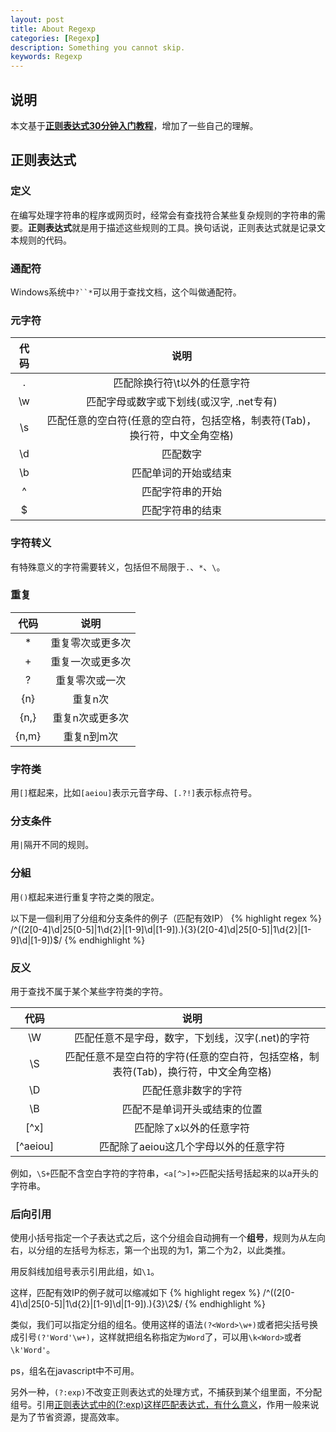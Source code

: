 ```yaml
---
layout: post
title: About Regexp
categories: [Regexp]
description: Something you cannot skip.
keywords: Regexp
---
```

## 说明

本文基于[**正则表达式30分钟入门教程**](http://deerchao.net/tutorials/regex/regex.htm)，增加了一些自己的理解。

## 正则表达式

### 定义

在编写处理字符串的程序或网页时，经常会有查找符合某些复杂规则的字符串的需要。**正则表达式**就是用于描述这些规则的工具。换句话说，正则表达式就是记录文本规则的代码。

### 通配符

Windows系统中`?``*`可以用于查找文档，这个叫做通配符。

### 元字符

| 代码        | 说明           |
|:-------------:|:-------------:|
| .      | 匹配除换行符\t以外的任意字符 |
| \w     | 匹配字母或数字或下划线(或汉字, .net专有)      |
| \s     | 匹配任意的空白符(任意的空白符，包括空格，制表符(Tab)，换行符，中文全角空格)     |
| \d     | 匹配数字|
| \b     | 匹配单词的开始或结束      |
| ^      | 匹配字符串的开始      |
| $      | 匹配字符串的结束      |

### 字符转义

有特殊意义的字符需要转义，包括但不局限于`.`、`*`、`\`。

### 重复

|代码|说明|
|:---:|:---:|
|*|重复零次或更多次|
|+|重复一次或更多次|
|?|重复零次或一次|
|{n}|重复n次|
|{n,}|重复n次或更多次|
|{n,m}|重复n到m次|

### 字符类

用`[]`框起来，比如`[aeiou]`表示元音字母、`[.?!]`表示标点符号。

### 分支条件

用`|`隔开不同的规则。

### 分組

用`()`框起来进行重复字符之类的限定。

以下是一個利用了分组和分支条件的例子（匹配有效IP）
{% highlight regex %}
/^((2[0-4]\d|25[0-5]|1\d{2}|[1-9]\d|[1-9])\.){3}(2[0-4]\d|25[0-5]|1\d{2}|[1-9]\d|[1-9])$/
{% endhighlight %}

### 反义

用于查找不属于某个某些字符类的字符。

|代码|说明|
|:---:|:---:|
|\W|匹配任意不是字母，数字，下划线，汉字(.net)的字符|
|\S|匹配任意不是空白符的字符(任意的空白符，包括空格，制表符(Tab)，换行符，中文全角空格)|
|\D|匹配任意非数字的字符|
|\B|匹配不是单词开头或结束的位置|
|[^x]|匹配除了x以外的任意字符|
|[^aeiou]|匹配除了aeiou这几个字母以外的任意字符|

例如，`\S+`匹配不含空白字符的字符串，`<a[^>]+>`匹配尖括号括起来的以a开头的字符串。

### 后向引用

使用小括号指定一个子表达式之后，这个分组会自动拥有一个**组号**，规则为从左向右，以分组的左括号为标志，第一个出现的为1，第二个为2，以此类推。

用反斜线加组号表示引用此组，如`\1`。

这样，匹配有效IP的例子就可以缩减如下
{% highlight regex %}
/^((2[0-4]\d|25[0-5]|1\d{2}|[1-9]\d|[1-9])\.){3}\2$/
{% endhighlight %}

类似，我们可以指定分组的组名。使用这样的语法`(?<Word>\w+)`或者把尖括号换成引号`(?'Word'\w+)`，这样就把组名称指定为`Word`了，可以用`\k<Word>`或者`\k'Word'`。

ps，组名在javascript中不可用。

另外一种，`(?:exp)`不改变正则表达式的处理方式，不捕获到某个组里面，不分配组号。引用[正则表达式中的(?:exp)这样匹配表达式，有什么意义](http://blog.csdn.net/jacketinsysu/article/details/38639701)，作用一般来说是为了节省资源，提高效率。